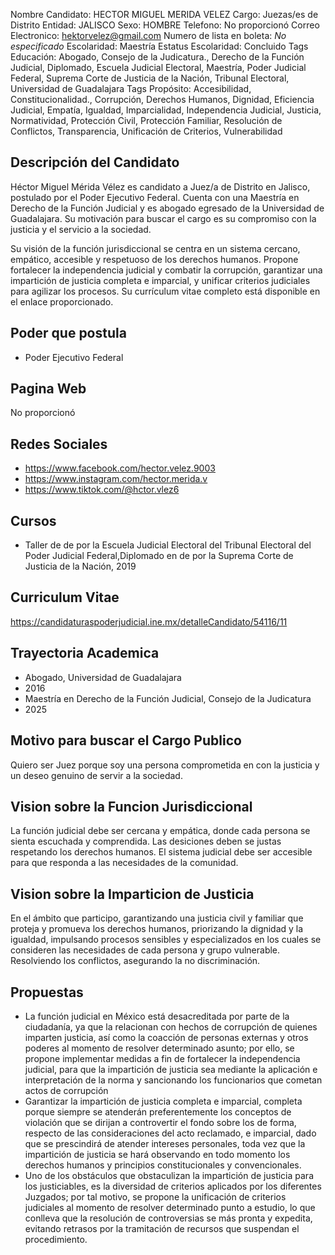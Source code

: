 Nombre Candidato: HECTOR MIGUEL MERIDA VELEZ
Cargo: Juezas/es de Distrito
Entidad: JALISCO
Sexo: HOMBRE
Telefono: No proporcionó
Correo Electronico: hektorvelez@gmail.com
Numero de lista en boleta: *No especificado*
Escolaridad: Maestría
Estatus Escolaridad: Concluido
Tags Educación: Abogado, Consejo de la Judicatura., Derecho de la Función Judicial, Diplomado, Escuela Judicial Electoral, Maestría, Poder Judicial Federal, Suprema Corte de Justicia de la Nación, Tribunal Electoral, Universidad de Guadalajara
Tags Propósito: Accesibilidad, Constitucionalidad., Corrupción, Derechos Humanos, Dignidad, Eficiencia Judicial, Empatía, Igualdad, Imparcialidad, Independencia Judicial, Justicia, Normatividad, Protección Civil, Protección Familiar, Resolución de Conflictos, Transparencia, Unificación de Criterios, Vulnerabilidad


## Descripción del Candidato 

Héctor Miguel Mérida Vélez es candidato a Juez/a de Distrito en Jalisco, postulado por el Poder Ejecutivo Federal. Cuenta con una Maestría en Derecho de la Función Judicial y es abogado egresado de la Universidad de Guadalajara. Su motivación para buscar el cargo es su compromiso con la justicia y el servicio a la sociedad.

Su visión de la función jurisdiccional se centra en un sistema cercano, empático, accesible y respetuoso de los derechos humanos. Propone fortalecer la independencia judicial y combatir la corrupción, garantizar una impartición de justicia completa e imparcial, y unificar criterios judiciales para agilizar los procesos. Su currículum vitae completo está disponible en el enlace proporcionado.


## Poder que postula

- Poder Ejecutivo Federal


## Pagina Web

No proporcionó


## Redes Sociales

- https://www.facebook.com/hector.velez.9003
- https://www.instagram.com/hector.merida.v
- https://www.tiktok.com/@hctor.vlez6


## Cursos

- Taller de  de  por la Escuela Judicial Electoral del Tribunal Electoral del Poder Judicial Federal,Diplomado en  de  por la Suprema Corte de Justicia de la Nación, 2019


## Curriculum Vitae

https://candidaturaspoderjudicial.ine.mx/detalleCandidato/54116/11


## Trayectoria Academica

- Abogado, Universidad de Guadalajara
- 2016
- Maestría en Derecho de la Función Judicial, Consejo de la Judicatura
- 2025


## Motivo para buscar el Cargo Publico

Quiero ser Juez porque soy una persona comprometida en con la justicia y un deseo genuino de servir a la sociedad.


## Vision sobre la Funcion Jurisdiccional

La función judicial debe ser cercana y empática, donde cada persona se sienta escuchada y comprendida. Las desiciones deben se justas respetando los derechos humanos. El sistema judicial debe ser accesible para que responda a las necesidades de la comunidad.


## Vision sobre la Imparticion de Justicia

En el ámbito que participo, garantizando una justicia civil y familiar que proteja y promueva los derechos humanos, priorizando la dignidad y la igualdad, impulsando procesos sensibles y especializados en los cuales se consideren las necesidades de cada persona y grupo vulnerable. Resolviendo los conflictos, asegurando la no discriminación.


## Propuestas

- La función judicial en México está desacreditada por parte de la ciudadanía, ya que la relacionan con hechos de corrupción de quienes imparten justicia, así como la coacción de personas externas y otros poderes al momento de resolver determinado asunto; por ello, se propone implementar medidas a fin de fortalecer la independencia judicial, para que la impartición de justicia sea mediante la aplicación e interpretación de la norma y sancionando los funcionarios que cometan actos de corrupción
- Garantizar la impartición de justicia completa e imparcial, completa porque siempre se atenderán preferentemente los conceptos de violación que se dirijan a controvertir el fondo sobre los de forma, respecto de las consideraciones del acto reclamado, e imparcial, dado que se prescindirá de atender intereses personales, toda vez que la impartición de justicia se hará observando en todo momento los derechos humanos y principios constitucionales y convencionales.
- Uno de los obstáculos que obstaculizan la impartición de justicia para los justiciables, es la diversidad de criterios aplicados por los diferentes Juzgados; por tal motivo, se propone la unificación de criterios judiciales al momento de resolver determinado punto a estudio, lo que conlleva que la resolución de controversias se más pronta y expedita, evitando retrasos por la tramitación de recursos que suspendan el procedimiento.

